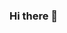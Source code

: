 ### Hi there 👋

<!--
**Abhikrgupta/Abhikrgupta** is a ✨ _special_ ✨ repository because its `README.md` (this file) appears on your GitHub profile.
Here are some ideas to get you started:
>
- 🔭 I’m currently working on ways to improvise myself.
- 🌱 I’m currently learning about ways to get into Machine Learning.
- 👯 I’m looking to contribute in Open Source Projects.
- 🤔 I’m looking for help who can help me get started with Open Source Projects.
- 📫 How to reach me: abhishekkumargupta1207@gmail.com
- ⚓ Drop by: linkedin.com/in/abhikrgupta/
